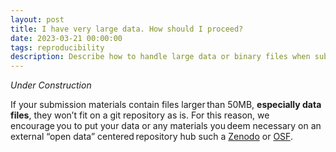 ```yaml
---
layout: post
title: I have very large data. How should I proceed?
date: 2023-03-21 00:00:00
tags: reproducibility
description: Describe how to handle large data or binary files when submitting to Computo
---
```


_Under Construction_

If your submission materials contain files larger than 50MB, **especially data files**, they won’t fit on a git repository as is. For this reason, we encourage you to put your data or any materials you deem necessary on an external “open data” centered repository hub such a [Zenodo](https://zenodo.org/) or [OSF](https://osf.io/).

